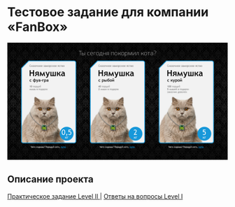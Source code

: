 # Тестовое задание для компании «FanBox»

![alt-Макет](index.jpg)

## Описание проекта

[Практическое задание Level II ](https://anrikotacatti.github.io/FunBox/build) | [Ответы на вопросы Level I](https://anrikotacatti.github.io/FunBox/LEVEL1.md)

